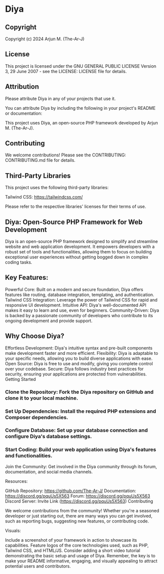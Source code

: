 # Diya

## Copyright

Copyright (c) 2024 Arjun M. (The-Ar-J)

## License

This project is licensed under the GNU GENERAL PUBLIC LICENSE Version 3, 29 June 2007 - see the LICENSE: LICENSE file for details.

## Attribution

Please attribute Diya in any of your projects that use it.

You can attribute Diya by including the following in your project's README or documentation:

This project uses Diya, an open-source PHP framework developed by Arjun M. (The-Ar-J).

## Contributing

We welcome contributions! Please see the CONTRIBUTING: CONTRIBUTING.md file for details.

## Third-Party Libraries

This project uses the following third-party libraries:

Tailwind CSS: https://tailwindcss.com/

Please refer to the respective libraries' licenses for their terms of use.

## Diya: Open-Source PHP Framework for Web Development
Diya is an open-source PHP framework designed to simplify and streamline website and web application development. It empowers developers with a robust set of tools and functionalities, allowing them to focus on building exceptional user experiences without getting bogged down in complex coding tasks.

## Key Features:

Powerful Core: Built on a modern and secure foundation, Diya offers features like routing, database integration, templating, and authentication.
Tailwind CSS Integration: Leverage the power of Tailwind CSS for rapid and responsive UI development.
Intuitive API: Diya's well-documented API makes it easy to learn and use, even for beginners.
Community-Driven: Diya is backed by a passionate community of developers who contribute to its ongoing development and provide support.

## Why Choose Diya?

Effortless Development: Diya's intuitive syntax and pre-built components make development faster and more efficient.
Flexibility: Diya is adaptable to your specific needs, allowing you to build diverse applications with ease.
Open Source: Diya is free to use and modify, giving you complete control over your codebase.
Secure: Diya follows industry best practices for security, ensuring your applications are protected from vulnerabilities.
Getting Started

### Clone the Repository: Fork the Diya repository on GitHub and clone it to your local machine.

### Set Up Dependencies: Install the required PHP extensions and Composer dependencies.

### Configure Database: Set up your database connection and configure Diya's database settings.

### Start Coding: Build your web application using Diya's features and functionalities.

Join the Community: Get involved in the Diya community through its forum, documentation, and social media channels.

Resources:

GitHub Repository: https://github.com/The-Ar-J/
Documentation: https://discord.gg/pquUs5X563
Forum: https://discord.gg/pquUs5X563
Discord Server: Invite Link (https://discord.gg/pquUs5X563)
Contributing

We welcome contributions from the community! Whether you're a seasoned developer or just starting out, there are many ways you can get involved, such as reporting bugs, suggesting new features, or contributing code.


Visuals:

Include a screenshot of your framework in action to showcase its capabilities.
Feature logos of the core technologies used, such as PHP, Tailwind CSS, and HTML/JS.
Consider adding a short video tutorial demonstrating the basic setup and usage of Diya.
Remember, the key is to make your README informative, engaging, and visually appealing to attract potential users and contributors.